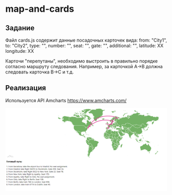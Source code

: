 # map-and-cards

## Задание

Файл cards.js содержит данные посадочных карточек вида:
    from: "City1",
    to: "City2",
    type: "",
    number: "",
    seat: "",
    gate: "",
    additional: "",
    latitude: ХХ
    longitude: ХХ

Карточи "перепутаны", необходимо выстроить в правильно порядке согласно маршруту следования. 
Например, за карточкой А->B должна следовать карточка B->C и т.д.

## Реализация

Используется API Amcharts https://www.amcharts.com/

![Image alt](https://github.com/Sammily/map-and-cards/blob/master/src/way.png)
